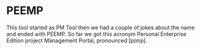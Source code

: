 PEEMP
=====

This tool started as PM Tool then we had a couple of jokes about the name and ended with PEEMP. So far we got this acronym Personal Enterprise Edition project Management Portal, pronounced [pɪmp].
